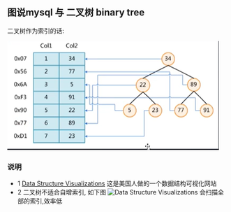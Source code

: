 ## 图说mysql 与 二叉树 binary tree

二叉树作为索引的话:

![binary tree](/pic/binay-tree.png)

### 说明

- 1 [Data Structure Visualizations](https://www.cs.usfca.edu/~galles/visualization/Algorithms.html) 这是美国人做的一个数据结构可视化网站
- 2 二叉树不适合自增索引, 如下图
   ![Data Structure Visualizations](binary-tree-auto-increment.png)
    会扫描全部的索引,效率低
